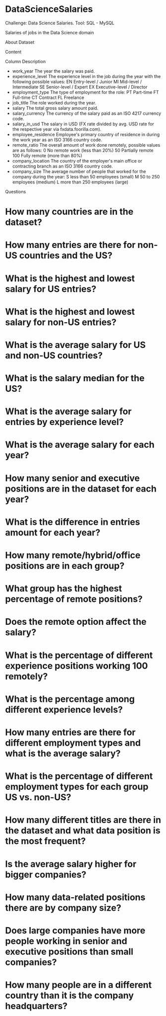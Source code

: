 # DataScienceSalaries

Challenge: Data Science Salaries. Tool: SQL - MySQL

Salaries of jobs in the Data Science domain

About Dataset

Content

Column	Description

* work_year	The year the salary was paid.
* experience_level	The experience level in the job during the year with the following possible values: EN Entry-level / Junior MI Mid-level / Intermediate SE Senior-level / Expert EX Executive-level / Director
* employment_type	The type of employment for the role: PT Part-time FT Full-time CT Contract FL Freelance
* job_title	The role worked during the year.
* salary	The total gross salary amount paid.
* salary_currency	The currency of the salary paid as an ISO 4217 currency code.
* salary_in_usd	The salary in USD (FX rate divided by avg. USD rate for the respective year via fxdata.foorilla.com).
* employee_residence	Employee's primary country of residence in during the work year as an ISO 3166 country code.
* remote_ratio	The overall amount of work done remotely, possible values are as follows: 0 No remote work (less than 20%) 50 Partially remote 100 Fully remote (more than 80%)
* company_location	The country of the employer's main office or contracting branch as an ISO 3166 country code.
* company_size	The average number of people that worked for the company during the year: S less than 50 employees (small) M 50 to 250 employees (medium) L more than 250 employees (large)

Questions 

# How many countries are in the dataset?
# How many entries are there for non-US countries and the US?
# What is the highest and lowest salary for US entries?
# What is the highest and lowest salary for non-US entries?
# What is the average salary for US and non-US countries?
# What is the salary median for the US?
# What is the average salary for entries by experience level?
# What is the average salary for each year?
# How many senior and executive positions are in the dataset for each year?
# What is the difference in entries amount for each year?
# How many remote/hybrid/office positions are in each group?
# What group has the highest percentage of remote positions?
# Does the remote option affect the salary?
# What is the percentage of different experience positions working 100 remotely?
# What is the percentage among different experience levels?
# How many entries are there for different employment types and what is the average salary?
# What is the percentage of different employment types for each group US vs. non-US?
# How many different titles are there in the dataset and what data position is the most frequent?
# Is the average salary higher for bigger companies? 
# How many data-related positions there are by company size?
# Does large companies have more people working in senior and executive positions than small companies?
# How many people are in a different country than it is the company headquarters?

